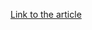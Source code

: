 [Link to the article](https://blog.sucuri.net/2022/08/fake-instagram-verification-twitter-badge-phishing.html)
